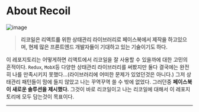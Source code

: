 # About Recoil

![image](https://miro.medium.com/max/2000/1*0SkjAGdVWYe4ja5Qu4DeJg.jpeg)

> **리코일은 리액트를 위한 상태관리 라이브러리로 페이스북에서 제작을 하고있으며, 현제 많은 프론트엔드 개발자들이 기대하고 있는 기술이기도 하다.**

이 레포지토리는 어떻게하면 리액트에서 리코일을 잘 사용할 수 있을까에 대한 고민의 흔적이다.
`Redux`, `MobX`등 다양한 상태관리 라이브러리를 써봤지만 둘다 결국에는 완전히 나를 만족시키지 못했다...(라이브러리에 어떠한 문제가 있었던것은 아니다.) 그저 상태관리 패턴들이 맘에 들지 않았고 나는 꾸역꾸역 쓸 수 밖에 없었다. 그러던중 **페이스북이 새로운 솔루션을 제시했다.** 그것이 바로 리코일이고 나는 리코일에 대해서 이 레포지토리에 모두 담는것이 목표이다.

<hr>
